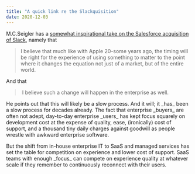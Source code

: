 ```yaml
---
title: "A quick link re the Slackquisition"
date: 2020-12-03
---
```


M.C.Seigler has a [somewhat inspirational take on the Salesforce acquisition of Slack](https://500ish.com/the-way-of-the-future-679697c35f79), namely that

> I believe that much like with Apple 20-some years ago, the timing will be right for the experience of using something to matter to the point where it changes the equation not just of a market, but of the entire world.

And that

>  I believe such a change will happen in the enterprise as well.

He points out that this will likely be a slow process. And it will; it \_has\_ been a slow process for decades already. The fact that enterprise \_buyers\_ are often not adept, day-to-day enterprise \_users\_ has kept focus squarely on development cost at the expense of quality, ease, (ironically) cost of support, and a thousand tiny daily charges against goodwill as people wrestle with awkward enterprise software.

But the shift from in-house enterprise IT to SaaS and managed services has set the table for competition on experience and lower cost of support. SaaS teams with enough \_focus\_ can compete on experience quality at whatever scale if they remember to continuously reconnect with their users.
